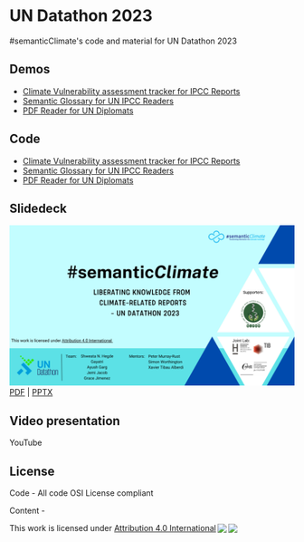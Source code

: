 # UN Datathon 2023

 #semanticClimate's code and material for UN Datathon 2023

## Demos 

  - [Climate Vulnerability assessment tracker for IPCC Reports](https://github.com/semanticClimate/un-datathon-2023/blob/main/climate_vulnerablity_assessement_tracker.ipynb)
  - [Semantic Glossary for UN IPCC Readers](https://vivliostyle.vercel.app/#src=https://raw.githubusercontent.com/semanticClimate/glossary-demo/main/html/index.html)
  - [PDF Reader for UN Diplomats](https://github.com/petermr/pyamihtml)

## Code

  - [Climate Vulnerability assessment tracker for IPCC Reports](https://github.com/semanticClimate/un-datathon-2023/)
  - [Semantic Glossary for UN IPCC Readers](https://github.com/semanticClimate/glossary-demo)
  - [PDF Reader for UN Diplomats](https://github.com/petermr/pyamihtml)

## Slidedeck

![Alt text](slides/semanticClimate-undatathon23.jpg "semanticClimate Un Datathon slide deck")
[PDF](slides/semanticClimate-undatathon23.pdf) | [PPTX](slides/semanticClimate-undatathon23.pptx)

## Video presentation

YouTube

## License

Code - All code OSI License compliant

Content - <p xmlns:cc="http://creativecommons.org/ns#" >This work is licensed under <a href="http://creativecommons.org/licenses/by/4.0/?ref=chooser-v1" target="_blank" rel="license noopener noreferrer" style="display:inline-block;">Attribution 4.0 International<img style="height:22px!important;margin-left:3px;vertical-align:text-bottom;" src="https://mirrors.creativecommons.org/presskit/icons/cc.svg?ref=chooser-v1"><img style="height:22px!important;margin-left:3px;vertical-align:text-bottom;" src="https://mirrors.creativecommons.org/presskit/icons/by.svg?ref=chooser-v1"></a></p>

